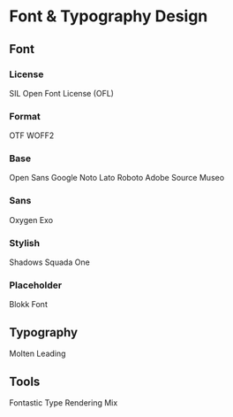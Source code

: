 Font & Typography Design
========================

Font
----

### License

SIL Open Font License (OFL)

### Format

OTF
WOFF2

### Base

Open Sans
Google
  Noto
  Lato
  Roboto
Adobe
  Source
Museo

### Sans

Oxygen
Exo

### Stylish

Shadows
Squada One

### Placeholder

Blokk Font

Typography
----------

Molten Leading

Tools
-----

Fontastic
Type Rendering Mix







